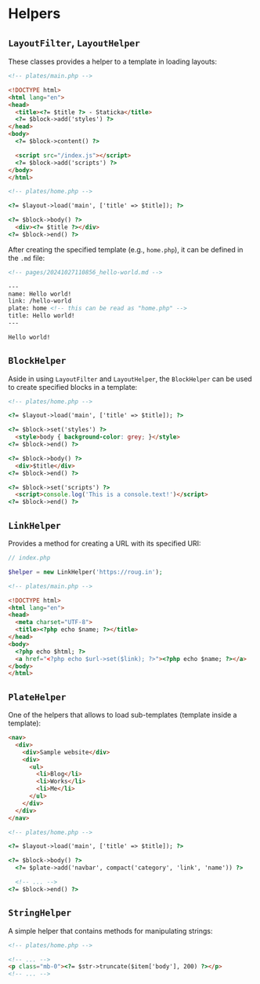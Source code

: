# Helpers

## `LayoutFilter`, `LayoutHelper`

These classes provides a helper to a template in loading layouts:

``` html
<!-- plates/main.php -->

<!DOCTYPE html>
<html lang="en">
<head>
  <title><?= $title ?> - Staticka</title>
  <?= $block->add('styles') ?>
</head>
<body>
  <?= $block->content() ?>

  <script src="/index.js"></script>
  <?= $block->add('scripts') ?>
</body>
</html>
```

``` html
<!-- plates/home.php -->

<?= $layout->load('main', ['title' => $title]); ?>

<?= $block->body() ?>
  <div><?= $title ?></div>
<?= $block->end() ?>
```

After creating the specified template (e.g., `home.php`), it can be defined in the `.md` file:

``` md
<!-- pages/20241027110856_hello-world.md -->

---
name: Hello world!
link: /hello-world
plate: home <!-- this can be read as "home.php" --> 
title: Hello world!
---

Hello world!
```

## `BlockHelper`

Aside in using `LayoutFilter` and `LayoutHelper`, the `BlockHelper` can be used to create specified blocks in a template:

``` html
<!-- plates/home.php -->

<?= $layout->load('main', ['title' => $title]); ?>

<?= $block->set('styles') ?>
  <style>body { background-color: grey; }</style>
<?= $block->end() ?>

<?= $block->body() ?>
  <div>$title</div>
<?= $block->end() ?>

<?= $block->set('scripts') ?>
  <script>console.log('This is a console.text!')</script>
<?= $block->end() ?>
```

## `LinkHelper`

Provides a method for creating a URL with its specified URI:

``` php
// index.php

$helper = new LinkHelper('https://roug.in');
```

``` html
<!-- plates/main.php -->

<!DOCTYPE html>
<html lang="en">
<head>
  <meta charset="UTF-8">
  <title><?php echo $name; ?></title>
</head>
<body>
  <?php echo $html; ?>
  <a href="<?php echo $url->set($link); ?>"><?php echo $name; ?></a>
</body>
</html>
```

## `PlateHelper`

One of the helpers that allows to load sub-templates (template inside a template):

``` html
<nav>
  <div>
    <div>Sample website</div>
    <div>
      <ul>
        <li>Blog</li>
        <li>Works</li>
        <li>Me</li>
      </ul>
    </div>
  </div>
</nav>
```

``` html
<!-- plates/home.php -->

<?= $layout->load('main', ['title' => $title]); ?>

<?= $block->body() ?>
  <?= $plate->add('navbar', compact('category', 'link', 'name')) ?>

  <!-- ... -->
<?= $block->end() ?>
```

## `StringHelper`

A simple helper that contains methods for manipulating strings:

``` html
<!-- plates/home.php -->

<!-- ... -->
<p class="mb-0"><?= $str->truncate($item['body'], 200) ?></p>
<!-- ... -->
```